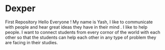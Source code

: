 # Dexper
First Repository
Hello Everyone !
My name is Yash, I like to communicate with people and hear great ideas they have in their mind  .
I like to help people.
I want to connect students from every cornor of the world with each other so that the students can help each other in any type of problem they are facing in their studies.
